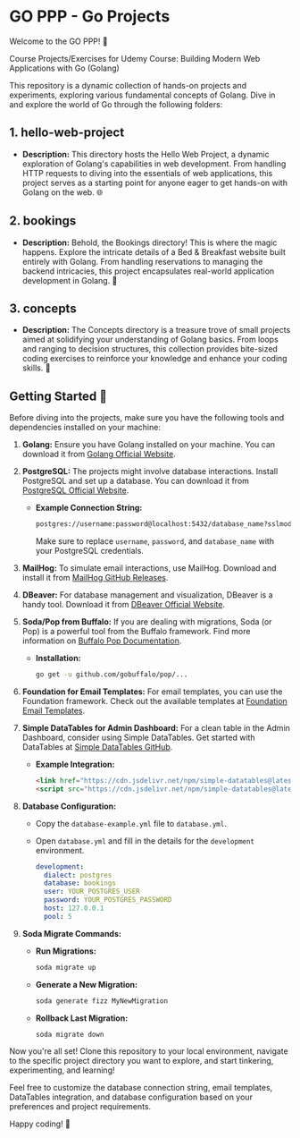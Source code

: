 # GO PPP - Go Projects

Welcome to the GO PPP! 🚀

Course Projects/Exercises for Udemy Course: Building Modern Web Applications with Go (Golang)

This repository is a dynamic collection of hands-on projects and experiments, exploring various fundamental concepts of Golang. Dive in and explore the world of Go through the following folders:

## 1. hello-web-project
   - **Description:** This directory hosts the Hello Web Project, a dynamic exploration of Golang's capabilities in web development. From handling HTTP requests to diving into the essentials of web applications, this project serves as a starting point for anyone eager to get hands-on with Golang on the web. 🌐

## 2. bookings
   - **Description:** Behold, the Bookings directory! This is where the magic happens. Explore the intricate details of a Bed & Breakfast website built entirely with Golang. From handling reservations to managing the backend intricacies, this project encapsulates real-world application development in Golang. 🏨

## 3. concepts
   - **Description:** The Concepts directory is a treasure trove of small projects aimed at solidifying your understanding of Golang basics. From loops and ranging to decision structures, this collection provides bite-sized coding exercises to reinforce your knowledge and enhance your coding skills. 🧩

## Getting Started 🚀

Before diving into the projects, make sure you have the following tools and dependencies installed on your machine:

1. **Golang:** Ensure you have Golang installed on your machine. You can download it from [Golang Official Website](https://golang.org/dl/).

2. **PostgreSQL:** The projects might involve database interactions. Install PostgreSQL and set up a database. You can download it from [PostgreSQL Official Website](https://www.postgresql.org/download/).

   - **Example Connection String:**
     ```bash
     postgres://username:password@localhost:5432/database_name?sslmode=disable
     ```
     Make sure to replace `username`, `password`, and `database_name` with your PostgreSQL credentials.

3. **MailHog:** To simulate email interactions, use MailHog. Download and install it from [MailHog GitHub Releases](https://github.com/mailhog/MailHog/releases).

4. **DBeaver:** For database management and visualization, DBeaver is a handy tool. Download it from [DBeaver Official Website](https://dbeaver.io/download/).

5. **Soda/Pop from Buffalo:** If you are dealing with migrations, Soda (or Pop) is a powerful tool from the Buffalo framework. Find more information on [Buffalo Pop Documentation](https://pkg.go.dev/github.com/gobuffalo/pop).

   - **Installation:**
     ```bash
     go get -u github.com/gobuffalo/pop/...
     ```

6. **Foundation for Email Templates:** For email templates, you can use the Foundation framework. Check out the available templates at [Foundation Email Templates](https://get.foundation/emails/email-templates.html).

7. **Simple DataTables for Admin Dashboard:** For a clean table in the Admin Dashboard, consider using Simple DataTables. Get started with DataTables at [Simple DataTables GitHub](https://github.com/fiduswriter/simple-datatables).

   - **Example Integration:**
     ```html
     <link href="https://cdn.jsdelivr.net/npm/simple-datatables@latest/dist/style.css" rel="stylesheet" type="text/css">
     <script src="https://cdn.jsdelivr.net/npm/simple-datatables@latest" type="text/javascript    
     ```

8. **Database Configuration:**
   - Copy the `database-example.yml` file to `database.yml`.
   - Open `database.yml` and fill in the details for the `development` environment.

      ```yaml
      development:
        dialect: postgres
        database: bookings
        user: YOUR_POSTGRES_USER
        password: YOUR_POSTGRES_PASSWORD
        host: 127.0.0.1
        pool: 5
      ```

9. **Soda Migrate Commands:**
   - **Run Migrations:**
     ```bash
     soda migrate up
     ```
   - **Generate a New Migration:**
     ```bash
     soda generate fizz MyNewMigration
     ```
   - **Rollback Last Migration:**
     ```bash
     soda migrate down
     ```

Now you're all set! Clone this repository to your local environment, navigate to the specific project directory you want to explore, and start tinkering, experimenting, and learning!

Feel free to customize the database connection string, email templates, DataTables integration, and database configuration based on your preferences and project requirements.

Happy coding! 🚀
